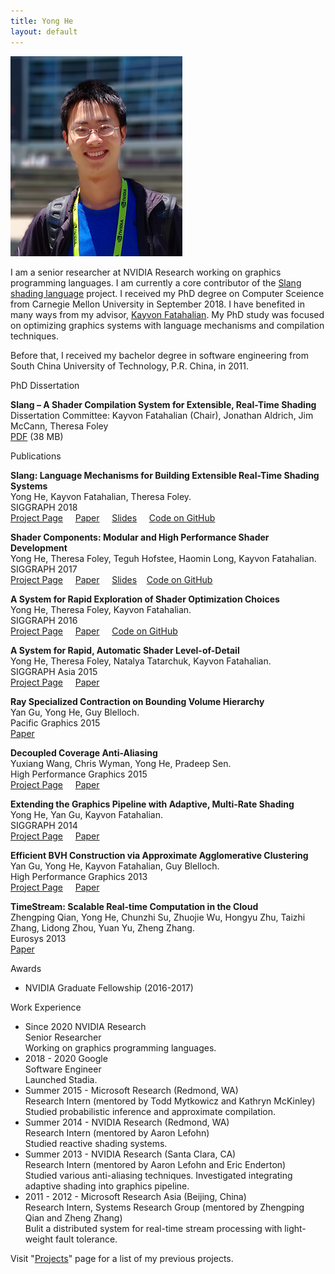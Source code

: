 ```yaml
---
title: Yong He
layout: default
---
```

<img src="/images/photo4.png" alt = "Yong He" class = "photoImage"/>
<p> I am a senior researcher at NVIDIA Research working on graphics programming languages. I am currently
    a core contributor of the <a href="https://github.com/shader-slang/slang">Slang shading language</a> project. I received my PhD degree on Computer Sceience from Carnegie Mellon University in September 2018. I have benefited in many ways from my advisor,
    <a href="http://graphics.stanford.edu/~kayvonf/">Kayvon Fatahalian</a>. 
    My PhD study was focused on optimizing graphics systems with language mechanisms and compilation techniques.</p>
<p>Before that, I received my bachelor degree in software engineering from South China University of Technology, P.R. 
China, in 2011. </p>

<p class = "subtitle">PhD Dissertation</p>
<p>
<b>Slang – A Shader Compilation System for Extensible, Real-Time Shading</b><br/>
Dissertation Committee: Kayvon Fatahalian (Chair), Jonathan Aldrich, Jim McCann, Theresa Foley<br/>
<a href="http://graphics.cs.cmu.edu/projects/renderergenerator/yong_he_thesis.pdf">PDF</a> (38 MB)
</p>

<p class = "subtitle" id='publications'>Publications</p>
<p>
<b>Slang: Language Mechanisms for Building Extensible Real-Time Shading Systems</b><br/>
Yong He, Kayvon Fatahalian, Theresa Foley.<br/>
SIGGRAPH 2018<br/>
<a href='http://graphics.cs.cmu.edu/projects/slang/'>Project Page</a> &nbsp; &nbsp; 
<a href='http://graphics.cs.cmu.edu/projects/slang/he18_slang.pdf'>Paper</a> &nbsp; &nbsp; 
<a href="publications/slang/siggraph_2018_present_release.pptx">Slides</a> &nbsp; &nbsp; 
<a href='http://github.com/shader-slang/slang'>Code on GitHub</a>
</p>
<p>
<b>Shader Components: Modular and High Performance Shader Development</b><br/>
Yong He, Theresa Foley, Teguh Hofstee, Haomin Long, Kayvon Fatahalian.<br/>
SIGGRAPH 2017<br/>
<a href='http://graphics.cs.cmu.edu/projects/shadercomp/'>Project Page</a> &nbsp; &nbsp; 
<a href='http://graphics.cs.cmu.edu/projects/shadercomp/he17_shadercomp.pdf'>Paper</a> &nbsp; &nbsp; 
<a href='publications/shadercomp/siggraph17_shadercomp_release.pptx'>Slides</a>&nbsp; &nbsp; 
<a href='http://github.com/spire-lang/spire'>Code on GitHub</a>
</p>
<p>
<b>A System for Rapid Exploration of Shader Optimization Choices</b><br/>
Yong He, Theresa Foley, Kayvon Fatahalian.<br/>
SIGGRAPH 2016<br/>
<a href='http://graphics.cs.cmu.edu/projects/spire/'>Project Page</a> &nbsp; &nbsp; 
<a href='http://graphics.cs.cmu.edu/projects/spire/he16_spire.pdf'>Paper</a> &nbsp; &nbsp; 
<a href='http://github.com/csyonghe/Spire'>Code on GitHub</a>
</p>
<p>
<b>A System for Rapid, Automatic Shader Level-of-Detail</b><br/>
Yong He, Theresa Foley, Natalya Tatarchuk, Kayvon Fatahalian.<br/>
SIGGRAPH Asia 2015<br/>
<a href='http://graphics.cs.cmu.edu/projects/lodgen/'>Project Page</a> &nbsp; &nbsp; 
<a href='http://graphics.cs.cmu.edu/projects/lodgen/lodgen.pdf'>Paper</a>
</p>
<p>
<b>Ray Specialized Contraction on Bounding Volume Hierarchy</b><br/>
Yan Gu, Yong He, Guy Blelloch.<br/>Pacific Graphics 2015<br/>
<a href='http://www.cs.cmu.edu/~ygu1/paper/PG15/conference.pdf'>Paper</a>
</p>
<p>
<b>Decoupled Coverage Anti-Aliasing</b><br/>
Yuxiang Wang, Chris Wyman, Yong He, Pradeep Sen. <br/>
High Performance Graphics 2015<br/>
<a href='https://research.nvidia.com/publication/decoupled-coverage-anti-aliasing'>Project Page</a> &nbsp; &nbsp; <a href='https://research.nvidia.com/sites/default/files/publications/hpg15_DCAA.pdf'>Paper</a>
</p>
<p>
<b>Extending the Graphics Pipeline with Adaptive, Multi-Rate Shading</b><br/>
Yong He, Yan Gu, Kayvon Fatahalian. <br/>SIGGRAPH 2014<br/>
<a href='http://graphics.cs.cmu.edu/projects/multirate/'>Project Page</a> &nbsp; &nbsp; 
<a href='http://graphics.cs.cmu.edu/projects/multirate/multirate.pdf'>Paper</a>
</p>
<p>
<b>Efficient BVH Construction via Approximate Agglomerative Clustering</b><br/>
Yan Gu, Yong He, Kayvon Fatahalian, Guy Blelloch. <br/>High Performance Graphics 2013 <br/>
<a href='http://graphics.cs.cmu.edu/projects/aac/'>Project Page</a> &nbsp; &nbsp; 
<a href='http://graphics.cs.cmu.edu/projects/aac/aac_build.pdf'>Paper</a>
</p>
<p>
<b>TimeStream: Scalable Real-time Computation in the Cloud</b><br/>
Zhengping Qian, Yong He, Chunzhi Su, Zhuojie Wu, Hongyu Zhu, Taizhi Zhang, Lidong Zhou, Yuan Yu, Zheng Zhang. <br/>
Eurosys 2013 <br/><a href='http://research.microsoft.com/pubs/191070/timestream_eurosys13.pdf'>Paper</a>
</p>

<p class = "subtitle">Awards</p>
<p>
<ul class = "majorlisting">
    <li>NVIDIA Graduate Fellowship (2016-2017)</li>
</ul>
</p>

<p class = "subtitle">Work Experience</p>

<ul class = "majorlisting">
<li>Since 2020 NVIDIA Research<br/>
Senior Researcher<br/>
Working on graphics programming languages.
</li>
<li>2018 - 2020 Google<br/>
Software Engineer<br/>
Launched Stadia.
</li>
<li>Summer 2015 - Microsoft Research (Redmond, WA)<br/>
Research Intern (mentored by Todd Mytkowicz and Kathryn McKinley)<br/>
Studied probabilistic inference and approximate compilation.
</li>
<li>Summer 2014 - NVIDIA Research (Redmond, WA)<br/>
Research Intern (mentored by Aaron Lefohn) <br/>
Studied reactive shading systems.
</li>
<li>Summer 2013 - NVIDIA Research (Santa Clara, CA)<br/>
Research Intern (mentored by Aaron Lefohn and Eric Enderton)<br/>
Studied various anti-aliasing techniques. Investigated integrating adaptive shading into
graphics pipeline. 
</li>

<li>2011 - 2012 - Microsoft Research Asia (Beijing, China)<br/>
Research Intern, Systems Research Group (mentored by Zhengping Qian and Zheng Zhang)<br/>
Bulit a distributed system for real-time stream processing with light-weight fault tolerance. 
</li>
</ul>

<p>Visit &quot;<a href = "/projects">Projects</a>&quot; page for a list of my previous projects.</p>

<p>&nbsp;</p>